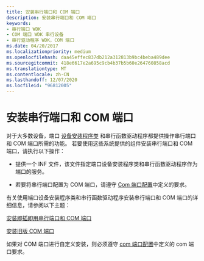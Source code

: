 ```yaml
---
title: 安装串行端口和 COM 端口
description: 安装串行端口和 COM 端口
keywords:
- 串行端口 WDK
- COM 端口 WDK 串行设备
- 串行驱动程序 WDK，COM 端口
ms.date: 04/20/2017
ms.localizationpriority: medium
ms.openlocfilehash: daa45effec837db212a312813b9bc4beba489dee
ms.sourcegitcommit: 418e6617e2a695c9cb4b37b5b60e264760858acd
ms.translationtype: MT
ms.contentlocale: zh-CN
ms.lasthandoff: 12/07/2020
ms.locfileid: "96812005"
---
```

# <a name="installing-serial-ports-and-com-ports"></a>安装串行端口和 COM 端口

对于大多数设备，端口 [设备安装程序类](../install/overview-of-device-setup-classes.md) 和串行函数驱动程序都提供操作串行端口和 COM 端口所需的功能。 若要使用这些系统提供的组件安装串行端口和 COM 端口，请执行以下操作：

- 提供一个 INF 文件，该文件指定端口设备安装程序类和串行函数驱动程序作为端口的服务。

- 若要将串行端口配置为 COM 端口，请遵守 [Com 端口配置](configuration-of-com-ports.md)中定义的要求。

有关使用端口设备安装程序类和串行函数驱动程序安装串行端口和 COM 端口的详细信息，请参阅以下主题：

[安装即插即用串行端口和 COM 端口](installing-plug-and-play-serial-ports-and-com-ports.md)

[安装旧版 COM 端口](installing-legacy-com-ports.md)

如果对 COM 端口进行自定义安装，则必须遵守 [com 端口配置](configuration-of-com-ports.md)中定义的 com 端口要求。
